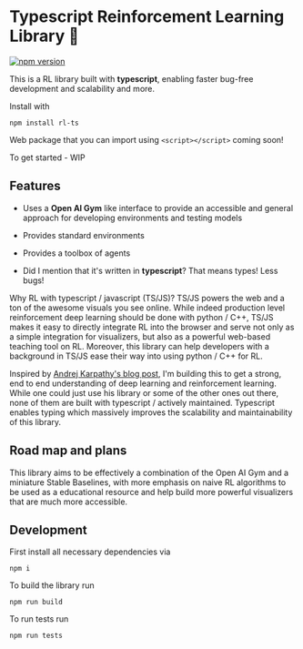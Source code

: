 # Typescript Reinforcement Learning Library 🤖

[![npm version](https://badge.fury.io/js/rl-ts.svg)](https://badge.fury.io/js/rl-ts)

This is a RL library built with **typescript**, enabling faster bug-free development and scalability and more.

Install with 

```
npm install rl-ts
```

Web package that you can import using `<script></script>` coming soon!

To get started - WIP

## Features

- Uses a **Open AI Gym** like interface to provide an accessible and general approach for developing environments and testing models

- Provides standard environments

- Provides a toolbox of agents

- Did I mention that it's written in **typescript**? That means types! Less bugs!

Why RL with typescript / javascript (TS/JS)? TS/JS powers the web and a ton of the awesome visuals you see online. 
While indeed production level reinforcement deep learning should be done with python / C++, TS/JS makes it easy to directly integrate RL 
into the browser and serve not only as a simple integration for visualizers, but also as a powerful web-based teaching tool on RL. Moreover, this library can help developers with a background in TS/JS ease their way into using python / C++ for RL.

Inspired by [Andrej Karpathy's blog post](http://karpathy.github.io/2016/05/31/rl/), I'm building this to get a strong, end to end understanding of deep learning and reinforcement learning. While one could just use his library or some of the other ones out there, none of them are built with typescript / actively maintained. Typescript enables typing which massively improves the scalability and maintainability of this library.

## Road map and plans

This library aims to be effectively a combination of the Open AI Gym and a miniature Stable Baselines, with more emphasis on naive RL algorithms to be used as a educational resource and help build more powerful visualizers that are much more accessible.

## Development

First install all necessary dependencies via 

```
npm i
```

To build the library run

```
npm run build
```

To run tests run

```
npm run tests
```